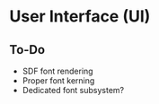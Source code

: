 # User Interface (UI)

## To-Do

- SDF font rendering
- Proper font kerning
- Dedicated font subsystem?
